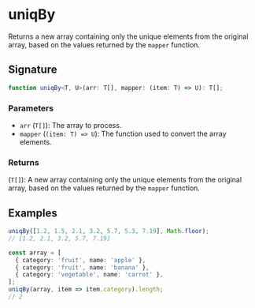# uniqBy

Returns a new array containing only the unique elements from the original array, based on the values returned by the `mapper` function.

## Signature

```typescript
function uniqBy<T, U>(arr: T[], mapper: (item: T) => U): T[];
```

### Parameters

- `arr` (`T[]`): The array to process.
- `mapper` (`(item: T) => U`): The function used to convert the array elements.

### Returns

(`T[]`): A new array containing only the unique elements from the original array, based on the values returned by the `mapper` function.

## Examples

```typescript
uniqBy([1.2, 1.5, 2.1, 3.2, 5.7, 5.3, 7.19], Math.floor);
// [1.2, 2.1, 3.2, 5.7, 7.19]
```

```typescript
const array = [
  { category: 'fruit', name: 'apple' },
  { category: 'fruit', name: 'banana' },
  { category: 'vegetable', name: 'carrot' },
];
uniqBy(array, item => item.category).length;
// 2
```
